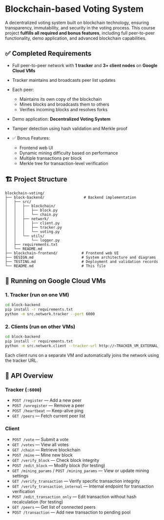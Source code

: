 # Blockchain-based Voting System

A decentralized voting system built on blockchain technology, ensuring transparency, immutability, and security in the voting process. This course project **fulfills all required and bonus features**, including full peer-to-peer functionality, demo application, and advanced blockchain capabilities.

## ✅ Completed Requirements

* Full peer-to-peer network with **1 tracker** and **3+ client nodes** on **Google Cloud VMs**
* Tracker maintains and broadcasts peer list updates
* Each peer:

  * Maintains its own copy of the blockchain
  * Mines blocks and broadcasts them to others
  * Verifies incoming blocks and resolves forks
* Demo application: **Decentralized Voting System**
* Tamper detection using hash validation and Merkle proof
* ✅ Bonus Features:

  * Frontend web UI
  * Dynamic mining difficulty based on performance
  * Multiple transactions per block
  * Merkle tree for transaction-level verification

## 🏗️ Project Structure

```
blockchain-voting/
├── block-backend/                  # Backend implementation
│   ├── src/
│   │   ├── blockchain/
│   │   │   ├── block.py
│   │   │   └── chain.py
│   │   ├── network/
│   │   │   ├── client.py
│   │   │   ├── tracker.py
│   │   │   └── voting.py
│   │   └── utils/
│   │       └── logger.py
│   ├── requirements.txt
│   └── README.md
├── blockchain-frontend/           # Frontend web UI
├── DESIGN.md                      # System architecture and diagrams
├── TESTING.md                     # Deployment and validation records
└── README.md                      # This file
```

## 🚀 Running on Google Cloud VMs

### 1. Tracker (run on one VM)

```bash
cd block-backend
pip install -r requirements.txt
python -m src.network.tracker --port 6000
```

### 2. Clients (run on other VMs)

```bash
cd block-backend
pip install -r requirements.txt
python -m src.network.client --tracker-url http://<TRACKER_VM_EXTERNAL_IP>:6000
```

Each client runs on a separate VM and automatically joins the network using the tracker URL.

## 📡 API Overview

### Tracker (`:6000`)

* `POST /register` — Add a new peer
* `POST /unregister` — Remove a peer
* `POST /heartbeat` — Keep-alive ping
* `GET /peers` — Fetch current peer list

### Client

* `POST /vote` — Submit a vote
* `GET /votes` — View all votes
* `GET /chain` — Retrieve blockchain
* `POST /mine` — Mine new block
* `GET /verify_block` — Check block integrity
* `POST /edit_block` — Modify block (for testing)
* `GET /mining_params` / `POST /mining_params` — View or update mining settings
* `GET /verify_transaction` — Verify specific transaction integrity
* `GET /verify_transaction_internal` — Internal endpoint for transaction verification
* `POST /edit_transaction_only` — Edit transaction without hash recalculation (for testing)
* `GET /peers` — Get list of connected peers
* `POST /transaction` — Add new transaction to pending pool
